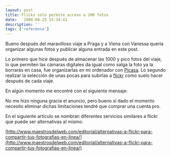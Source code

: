 ```yaml
---
layout: post
title: Flicks solo permite acceso a 200 fotos
date:   2008-08-25 15:34:41
description: ''
tags: ['reference']
---
```


Bueno después del maravilloso viaje a Praga y a Viena con Vanessa quería organizar algunas fotos y publicar alguna entrada en este post.

Lo primero que hice después de almacenar las 1000 y pico fotos del viaje, lo que permiten las cámaras digitales da igual como salga la foto ya la borrarás en casa, fue organizarlas en mi ordenador con <a href="http://picasaweb.google.es/" title="http://picasaweb.google.es/" id="link_1">Picasa</a>. Lo segundo realizar la selección de unas pocas para subirlas a <a href="http://www.flickr.com/photos/pacoguzman/" title="http://www.flickr.com/photos/pacoguzman/" id="link_2">flickr</a> como suelo hacer después de cada viaje.

En algún momento me encontré con el siguiente mensaje:

No me hizo ninguna gracia el anuncio, pero bueno si dado el momento necesito eliminar dichas limitaciones tendré que comprar una cuenta pro.

En el siguiente artículo se nombran diferentes servicios similares a flickr que puede ser alternativas al mismo:

[http://www.maestrosdelweb.com/editorial/alternativas-a-flickr-para-compartir-tus-fotografias-en-linea/](http://www.maestrosdelweb.com/editorial/alternativas-a-flickr-para-compartir-tus-fotografias-en-linea/)

